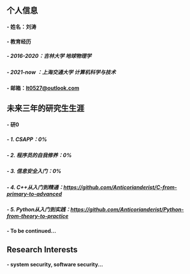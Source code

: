 ## 个人信息
#### - 姓名：刘涛
#### - 教育经历
#####   - 2016-2020：吉林大学 地球物理学
#####   - 2021-now ：上海交通大学 计算机科学与技术
#### - 邮箱：lt0527@outlook.com

## 未来三年的研究生生涯
#### - 研0
#####   - 1. CSAPP：0%
#####   - 2. 程序员的自我修养：0%
#####   - 3. 信息安全入门：0%
#####   - 4. C++从入门到精通：https://github.com/Anticorianderist/C-from-primary-to-advanced
#####   - 5. Python从入门到实践：https://github.com/Anticorianderist/Python-from-theory-to-practice
#### - To be continued...

## Research Interests
#### - system security, software security...
